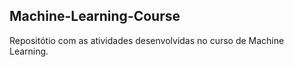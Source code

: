 ## Machine-Learning-Course
Repositótio com as atividades desenvolvidas no curso de Machine Learning.
